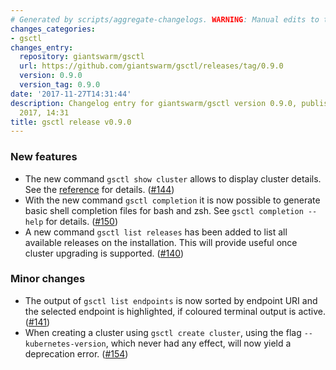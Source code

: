 ```yaml
---
# Generated by scripts/aggregate-changelogs. WARNING: Manual edits to this files will be overwritten.
changes_categories:
- gsctl
changes_entry:
  repository: giantswarm/gsctl
  url: https://github.com/giantswarm/gsctl/releases/tag/0.9.0
  version: 0.9.0
  version_tag: 0.9.0
date: '2017-11-27T14:31:44'
description: Changelog entry for giantswarm/gsctl version 0.9.0, published on 27 November
  2017, 14:31
title: gsctl release v0.9.0
---
```


### New features

- The new command `gsctl show cluster` allows to display cluster details. See the [reference](https://docs.giantswarm.io/reference/gsctl/show-cluster/) for details. ([#144](https://github.com/giantswarm/gsctl/pull/144))
- With the new command `gsctl completion` it is now possible to generate basic shell completion files for bash and zsh. See `gsctl completion --help` for details. ([#150](https://github.com/giantswarm/gsctl/pull/150))
- A new command `gsctl list releases` has been added to list all available releases on the installation. This will provide useful once cluster upgrading is supported. ([#140](https://github.com/giantswarm/gsctl/pull/140))

### Minor changes

- The output of `gsctl list endpoints` is now sorted by endpoint URI and the selected endpoint is highlighted, if coloured terminal output is active. ([#141](https://github.com/giantswarm/gsctl/pull/141))
- When creating a cluster using `gsctl create cluster`, using the flag `--kubernetes-version`, which never had any effect, will now yield a deprecation error. ([#154](https://github.com/giantswarm/gsctl/pull/154))

